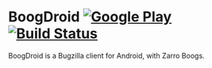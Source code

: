 # BoogDroid  [![Google Play](http://developer.android.com/images/brand/en_generic_rgb_wo_45.png)](https://play.google.com/store/apps/details?id=me.johnmh.boogdroid) [![Build Status](https://travis-ci.org/JohnMHarrisJr/BoogDroid.svg?branch=master)](https://travis-ci.org/JohnMHarrisJr/BoogDroid)

BoogDroid is a Bugzilla client for Android, with Zarro Boogs.
